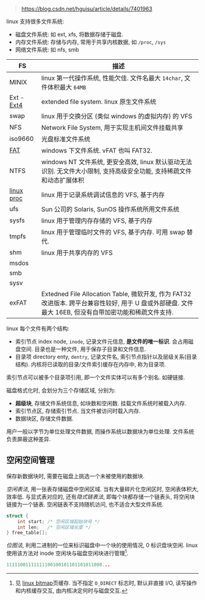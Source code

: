 > https://blog.csdn.net/hguisu/article/details/7401963

linux 支持很多文件系统:
- 磁盘文件系统: 如 ext, xfs, 将数据存储于磁盘.
- 内存文件系统: 存储与内存, 常用于共享内核数据, 如 `/proc`, `/sys`
- 网络文件系统: 如 nfs, smb

| FS              | 描述                                                                     |
| --------------- | ------------------------------------------------------------------------ |
| MINIX           | linux 第一代操作系统, 性能欠佳. 文件名最大 `14char`, 文件体积最大 `64MB` |
| Ext - [Ext4](ext4.md)      | extended file system. linux 原生文件系统                                 |
| swap            | linux 用于交换分区 (类似 windows 的虚拟内存) 的 VFS                      |
| NFS             | Network File System, 用于实现主机间文件挂载共享                          |
| iso9660         | 光盘标准文件系统                                                         |
| [FAT](fat.md)   | windows 下文件系统. vFAT 也叫 FAT32.                                     |
| NTFS            | windows NT 文件系统, 更安全高效, linux 默认驱动无法识别. 无文件大小限制, 支持高级安全功能, 支持稀疏文件和动态扩展体积                      |
| [linux proc](../SSS/linux%20proc.md) | linux 用于记录系统调试信息的 VFS, 基于内存                               |
| ufs             | Sun 公司的 Solaris, SunOS 操作系统所用文件系统                           |
| sysfs           | linux 用于管理内存存储的 VFS, 基于内存                                   |
| tmpfs           | linux 用于管理临时文件的 VFS, 基于内存. 可用 swap 替代.                  |
| shm             | linux 用于共享内存的 VFS                                                 |
| msdos           |                                                                          |
| smb             |                                                                          |
| sysv            |                                                                          |
| exFAT           | Extedned File Allocation Table, 微软开发, 作为 FAT32 改进版本. 跨平台兼容性较好, 用于 U 盘或外部硬盘. 文件最大 16EB, 但没有自带加密功能和稀疏文件支持.                                                                         |

linux 每个文件有两个结构:
- 索引节点 index node, `inode`, 记录文件元信息, **是文件的唯一标识**. 会占用磁盘空间. 目录也是一种文件, 用于保存子目录和文件信息.
- 目录项 directory enty, `dentry`, 记录文件名, 索引节点指针以及层级关系(目录结构). 内核将已读取的目录/文件索引缓存在内存中, 称为目录项.

索引节点可以被多个目录项引用, 即一个文件实体可以有多个别名. 如硬链接.

磁盘格式化时, 会划分为三个存储区域, 分别为:
- **超级块**, 存储文件系统信息, 如块数和空闲数. 挂载文件系统时被载入内存.
- 索引节点区, 存储索引节点. 当文件被访问时载入内存.
- 数据块区, 存储文件数据.

用户一般以字节为单位处理文件数据, 而操作系统以数据块为单位处理. 文件系统负责屏蔽这种差异.


## 空闲空间管理

保存新数据块时, 需要在磁盘上挑选一个未被使用的数据块. 

*空闲表法*, 用一张表存储磁盘中空闲区域. 当有大量碎片化空闲区时, 空闲表体积大, 效率低. 与显式表对应的, 还有*隐式链表法*, 即每个块都存储一个链表头, 将空闲块链接为一个链表. 空闲链表不支持随机访问, 也不适合大型文件系统.

```c
struct {
	int start; /* 空闲区域起始块号 */
	int len;   /* 空闲区域长度 */
} free_table[];
```


*位图法*, 利用二进制的一位来标识磁盘中一个块的使用情况, 0 标识盘块空闲. linux 使用该方法对 inode 空闲块与磁盘空闲块进行管理[^1].

```c
11111001111111100100101101101011000...
```

[^1]:  见 [linux bitmap](../../Algorithm/内核/bitmap.md)页缓存. 当不指定 `O_DIRECT` 标志时, 默认非直接 I/O, 读写操作和内核缓存交互, 由内核决定何时与磁盘交互.

